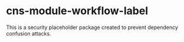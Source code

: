 # cns-module-workflow-label

This is a security placeholder package created to prevent dependency confusion attacks.